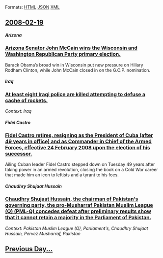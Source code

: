 
Formats: [HTML](2008/02/19/index.html)  [JSON](2008/02/19/index.json)  [XML](2008/02/19/index.xml)  

## [2008-02-19](/news/2008/02/19/index.md)

##### Arizona
### [ Arizona Senator John McCain wins the Wisconsin and Washington Republican Party primary election. ](/news/2008/02/19/arizona-senator-john-mccain-wins-the-wisconsin-and-washington-republican-party-primary-election.md)
Barack Obama’s broad win in Wisconsin put new pressure on Hillary Rodham Clinton, while John McCain closed in on the G.O.P. nomination.

##### Iraq
### [ At least eight Iraqi police are killed attempting to defuse a cache of rockets. ](/news/2008/02/19/at-least-eight-iraqi-police-are-killed-attempting-to-defuse-a-cache-of-rockets.md)
_Context: Iraq_

##### Fidel Castro
### [ Fidel Castro retires, resigning as the President of Cuba (after 49 years in office) and as Commander in Chief of the Armed Forces, effective 24 February 2008 upon the election of his successor. ](/news/2008/02/19/fidel-castro-retires-resigning-as-the-president-of-cuba-after-49-years-in-office-and-as-commander-in-chief-of-the-armed-forces-effectiv.md)
Ailing Cuban leader Fidel Castro stepped down on Tuesday 49 years after taking power in an armed revolution, closing the book on a Cold War career that made him an icon to leftists and a tyrant to his foes.

##### Chaudhry Shujaat Hussain
### [ Chaudhry Shujaat Hussain, the chairman of Pakistan's governing party, the pro-Musharraf Pakistan Muslim League (Q) (PML-Q) concedes defeat after preliminary results show that it cannot retain a majority in the Parliament of Pakistan. ](/news/2008/02/19/chaudhry-shujaat-hussain-the-chairman-of-pakistan-s-governing-party-the-pro-musharraf-pakistan-muslim-league-q-pml-q-concedes-defeat.md)
_Context: Pakistan Muslim League (Q), Parliament's, Chaudhry Shujaat Hussain, Pervez Musharraf, Pakistan_

## [Previous Day...](/news/2008/02/18/index.md)

